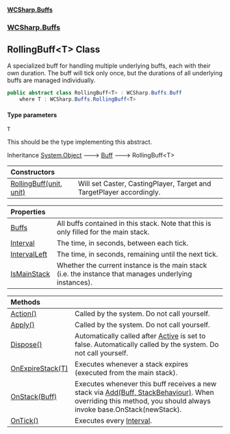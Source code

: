 #### [WCSharp\.Buffs](README.md 'README')
### [WCSharp\.Buffs](WCSharp.Buffs.md 'WCSharp\.Buffs')

## RollingBuff\<T\> Class

A specialized buff for handling multiple underlying buffs, each with their own duration\. The buff will tick only once, but the durations of all underlying buffs are managed individually\.

```csharp
public abstract class RollingBuff<T> : WCSharp.Buffs.Buff
    where T : WCSharp.Buffs.RollingBuff<T>
```
#### Type parameters

<a name='WCSharp.Buffs.RollingBuff_T_.T'></a>

`T`

This should be the type implementing this abstract\.

Inheritance [System\.Object](https://learn.microsoft.com/en-us/dotnet/api/system.object 'System\.Object') &#129106; [Buff](WCSharp.Buffs.Buff.md 'WCSharp\.Buffs\.Buff') &#129106; RollingBuff\<T\>

| Constructors | |
| :--- | :--- |
| [RollingBuff\(unit, unit\)](WCSharp.Buffs.RollingBuff_T_.RollingBuff(WCSharp.Api.unit,WCSharp.Api.unit).md 'WCSharp\.Buffs\.RollingBuff\<T\>\.RollingBuff\(WCSharp\.Api\.unit, WCSharp\.Api\.unit\)') | Will set Caster, CastingPlayer, Target and TargetPlayer accordingly\. |

| Properties | |
| :--- | :--- |
| [Buffs](WCSharp.Buffs.RollingBuff_T_.Buffs.md 'WCSharp\.Buffs\.RollingBuff\<T\>\.Buffs') | All buffs contained in this stack\.   Note that this is only filled for the main stack. |
| [Interval](WCSharp.Buffs.RollingBuff_T_.Interval.md 'WCSharp\.Buffs\.RollingBuff\<T\>\.Interval') | The time, in seconds, between each tick\. |
| [IntervalLeft](WCSharp.Buffs.RollingBuff_T_.IntervalLeft.md 'WCSharp\.Buffs\.RollingBuff\<T\>\.IntervalLeft') | The time, in seconds, remaining until the next tick\. |
| [IsMainStack](WCSharp.Buffs.RollingBuff_T_.IsMainStack.md 'WCSharp\.Buffs\.RollingBuff\<T\>\.IsMainStack') | Whether the current instance is the main stack \(i\.e\. the instance that manages underlying instances\)\. |

| Methods | |
| :--- | :--- |
| [Action\(\)](WCSharp.Buffs.RollingBuff_T_.Action().md 'WCSharp\.Buffs\.RollingBuff\<T\>\.Action\(\)') | Called by the system\. Do not call yourself\. |
| [Apply\(\)](WCSharp.Buffs.RollingBuff_T_.Apply().md 'WCSharp\.Buffs\.RollingBuff\<T\>\.Apply\(\)') | Called by the system\. Do not call yourself\. |
| [Dispose\(\)](WCSharp.Buffs.RollingBuff_T_.Dispose().md 'WCSharp\.Buffs\.RollingBuff\<T\>\.Dispose\(\)') | Automatically called after [Active](WCSharp.Buffs.Buff.Active.md 'WCSharp\.Buffs\.Buff\.Active') is set to false\.   Automatically called by the system. Do not call yourself. |
| [OnExpireStack\(T\)](WCSharp.Buffs.RollingBuff_T_.OnExpireStack(T).md 'WCSharp\.Buffs\.RollingBuff\<T\>\.OnExpireStack\(T\)') | Executes whenever a stack expires \(executed from the main stack\)\. |
| [OnStack\(Buff\)](WCSharp.Buffs.RollingBuff_T_.OnStack(WCSharp.Buffs.Buff).md 'WCSharp\.Buffs\.RollingBuff\<T\>\.OnStack\(WCSharp\.Buffs\.Buff\)') | Executes whenever this buff receives a new stack via [Add\(Buff, StackBehaviour\)](WCSharp.Buffs.BuffSystem.Add(WCSharp.Buffs.Buff,WCSharp.Buffs.StackBehaviour).md 'WCSharp\.Buffs\.BuffSystem\.Add\(WCSharp\.Buffs\.Buff, WCSharp\.Buffs\.StackBehaviour\)')\. When overriding this method, you should always invoke base\.OnStack\(newStack\)\. |
| [OnTick\(\)](WCSharp.Buffs.RollingBuff_T_.OnTick().md 'WCSharp\.Buffs\.RollingBuff\<T\>\.OnTick\(\)') | Executes every [Interval](WCSharp.Buffs.RollingBuff_T_.Interval.md 'WCSharp\.Buffs\.RollingBuff\<T\>\.Interval')\. |

